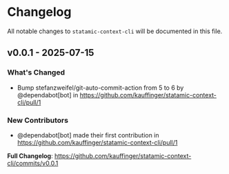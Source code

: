 # Changelog

All notable changes to `statamic-context-cli` will be documented in this file.

## v0.0.1 - 2025-07-15

### What's Changed

* Bump stefanzweifel/git-auto-commit-action from 5 to 6 by @dependabot[bot] in https://github.com/kauffinger/statamic-context-cli/pull/1

### New Contributors

* @dependabot[bot] made their first contribution in https://github.com/kauffinger/statamic-context-cli/pull/1

**Full Changelog**: https://github.com/kauffinger/statamic-context-cli/commits/v0.0.1
